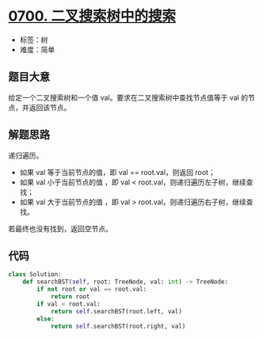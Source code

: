 # [0700. 二叉搜索树中的搜索](https://leetcode-cn.com/problems/search-in-a-binary-search-tree/)

- 标签：树
- 难度：简单

## 题目大意

给定一个二叉搜索树和一个值 val。要求在二叉搜索树中查找节点值等于 val 的节点，并返回该节点。

## 解题思路

递归遍历。

- 如果 val 等于当前节点的值，即 val == root.val，则返回 root；
- 如果 val 小于当前节点的值 ，即 val < root.val，则递归遍历左子树，继续查找；
- 如果 val 大于当前节点的值 ，即 val > root.val，则递归遍历右子树，继续查找。

若最终也没有找到，返回空节点。

## 代码

```Python
class Solution:
    def searchBST(self, root: TreeNode, val: int) -> TreeNode:
        if not root or val == root.val:
            return root
        if val < root.val:
            return self.searchBST(root.left, val)
        else:
            return self.searchBST(root.right, val)
```

